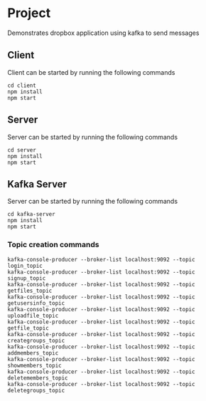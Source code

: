 # Project

Demonstrates dropbox application using kafka to send messages

## Client

Client can be started by running the following commands

```
cd client
npm install 
npm start
```


## Server

Server can be started by running the following commands

```
cd server
npm install 
npm start
```

## Kafka Server

Server can be started by running the following commands

```
cd kafka-server
npm install 
npm start
```

### Topic creation commands

```
kafka-console-producer --broker-list localhost:9092 --topic login_topic
kafka-console-producer --broker-list localhost:9092 --topic signup_topic
kafka-console-producer --broker-list localhost:9092 --topic getfiles_topic
kafka-console-producer --broker-list localhost:9092 --topic getusersinfo_topic
kafka-console-producer --broker-list localhost:9092 --topic uploadfile_topic
kafka-console-producer --broker-list localhost:9092 --topic getfile_topic
kafka-console-producer --broker-list localhost:9092 --topic creategroups_topic
kafka-console-producer --broker-list localhost:9092 --topic addmembers_topic
kafka-console-producer --broker-list localhost:9092 --topic showmembers_topic
kafka-console-producer --broker-list localhost:9092 --topic deletemembers_topic
kafka-console-producer --broker-list localhost:9092 --topic deletegroups_topic
```
